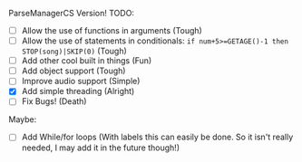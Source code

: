 ParseManagerCS Version!
TODO:
- [ ] Allow the use of functions in arguments (Tough)
- [ ] Allow the use of statements in conditionals: `if num+5>=GETAGE()-1 then STOP(song)|SKIP(0)` (Tough)
- [ ] Add other cool built in things (Fun)
- [ ] Add object support (Tough)
- [ ] Improve audio support (Simple)
- [x] Add simple threading (Alright)
- [ ] Fix Bugs! (Death)

Maybe:
- [ ] Add While/for loops (With labels this can easily be done. So it isn't really needed, I may add it in the future though!)